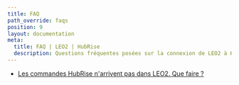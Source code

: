 ```yaml
---
title: FAQ
path_override: faqs
position: 9
layout: documentation
meta:
  title: FAQ | LEO2 | HubRise
  description: Questions fréquentes posées sur la connexion de LEO2 à HubRise. Connectez vos applications à HubRise avec facilité et synchronisez vos données.
---
```


- [Les commandes HubRise n'arrivent pas dans LEO2. Que faire ?](/apps/leo2/faqs/orders-not-received-errors)
